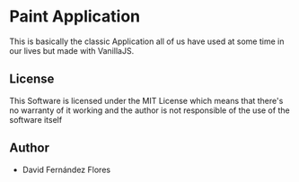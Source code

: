 # Paint Application

This is basically the classic Application all of us have used at some time in our lives but made with VanillaJS.

## License

This Software is licensed under the MIT License which means that there's no warranty of it working and the author is not responsible of the use of the software itself

## Author
  -  David Fernández Flores